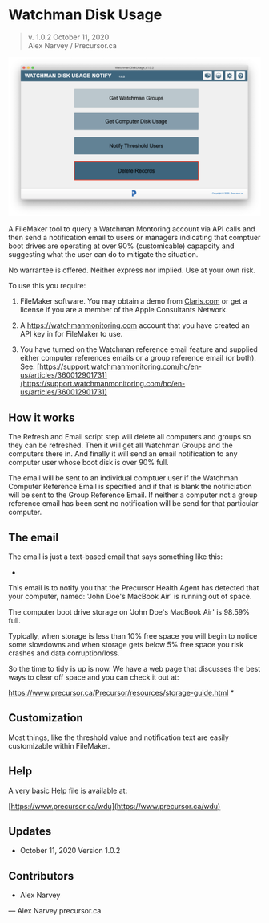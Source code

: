# Watchman Disk Usage

> v. 1.0.2 
> October 11, 2020  
> Alex Narvey / Precursor.ca  

![Watchman Disk Usage Home](WDUhome.png)

A FileMaker tool to query a Watchman Montoring account via API calls and then send a notification email to users or managers indicating that comptuer boot drives are operating at over 90% (customicable) capapcity and suggesting what the user can do to mitigate the situation.

No warrantee is offered. Neither express nor implied. Use at your own risk.

To use this you require:

1) FileMaker software. You may obtain a demo from [Claris.com](https://claris.com) or get a license if you are a member of the Apple Consultants Network.

2) A https://watchmanmonitoring.com account that you have created an API key in for FileMaker to use.

3) You have turned on the Watchman reference email feature and supplied either computer references emails or a group reference email (or both).
See: [https://support.watchmanmonitoring.com/hc/en-us/articles/360012901731](https://support.watchmanmonitoring.com/hc/en-us/articles/360012901731)

## How it works

The Refresh and Email script step will delete all computers and groups so they can be refreshed. Then it will get all Watchman Groups and the computers there in. And finally it will send an email notification to any computer user whose boot disk is over 90% full.

The email will be sent to an individual comptuer user if the Watchman Computer Reference Email is specified and if that is blank the notificiation will be sent to the Group Reference Email.
If neither a computer not a group reference email has been sent no notification will be send for that particular computer.

## The email

The email is just a text-based email that says something like this:

*
This email is to notify you that the Precursor Health Agent has detected that your computer, named:
'John Doe's MacBook Air'
is running out of space.

The computer boot drive storage on 'John Doe's MacBook Air' is 98.59% full.

Typically, when storage is less than 10% free space you will begin to notice some slowdowns and when storage gets below 5% free space you risk crashes and data corruption/loss.

So the time to tidy is up is now. We have a web page that discusses the best ways to clear off space and you can check it out at: 

https://www.precursor.ca/Precursor/resources/storage-guide.html
*

## Customization

Most things, like the threshold value and notification text are easily customizable within FileMaker.

## Help

A very basic Help file is available at:

[https://www.precursor.ca/wdu](https://www.precursor.ca/wdu)


### 

## Updates

* October 11, 2020 Version 1.0.2


## Contributors
* Alex Narvey

—
Alex Narvey
precursor.ca
